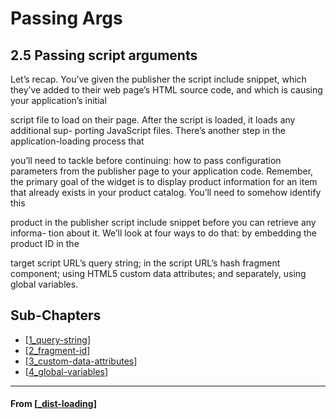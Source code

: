 # Passing Args

## 2.5 Passing script arguments

Let’s recap. You’ve given the publisher the script include snippet, which they’ve added
to their web page’s HTML source code, and which is causing your application’s initial

script file to load on their page. After the script is loaded, it loads any additional sup-
porting JavaScript files. There’s another step in the application-loading process that

you’ll need to tackle before continuing: how to pass configuration parameters from
the publisher page to your application code.
Remember, the primary goal of the widget is to display product information for an
item that already exists in your product catalog. You’ll need to somehow identify this

product in the publisher script include snippet before you can retrieve any informa-
tion about it. We’ll look at four ways to do that: by embedding the product ID in the

target script URL’s query string; in the script URL’s hash fragment component; using
HTML5 custom data attributes; and separately, using global variables.

## **Sub-Chapters**

- [[1_query-string]]
- [[2_fragment-id]]
- [[3_custom-data-attributes]]
- [[4_global-variables]]

---

#### From [[_dist-loading]]

[//begin]: # "Autogenerated link references for markdown compatibility"
[1_query-string]: 1_query-string "1_query-string"
[2_fragment-id]: 2_fragment-id "Using Fragment ID"
[3_custom-data-attributes]: 3_custom-data-attributes "Custom Data Attributes"
[4_global-variables]: 4_global-variables "Global Variables"
[_dist-loading]: ../_dist-loading "2️⃣ Dist & Loading"
[//end]: # "Autogenerated link references"
